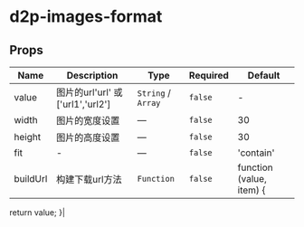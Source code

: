 # d2p-images-format

## Props

<!-- @vuese:d2p-images-format:props:start -->
|Name|Description|Type|Required|Default|
|---|---|---|---|---|
|value|图片的url'url' 或 ['url1','url2']|`String` / `Array`|`false`|-|
|width|图片的宽度设置|—|`false`|30|
|height|图片的高度设置|—|`false`|30|
|fit|-|—|`false`|'contain'|
|buildUrl|构建下载url方法|`Function`|`false`|function (value, item) {
  return value;
}|

<!-- @vuese:d2p-images-format:props:end -->



